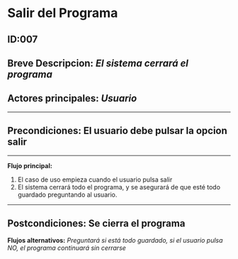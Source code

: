 # Salir del Programa

## **ID:007** 
## **Breve Descripcion:** _El sistema cerrará el programa_  
## **Actores principales**: _Usuario_
---------------------------------------------------------

## **Precondiciones:** El usuario debe pulsar la opcion salir

---------------------------------------------------------

**Flujo principal:** 
1. El caso de uso empieza cuando el usuario pulsa salir
2. El sistema cerrará todo el programa, y se asegurará de que esté todo guardado preguntando al usuario.

----------------------------------------------------------
**Postcondiciones:** Se cierra el programa
----------------------------------------------------------

**Flujos alternativos:** 
_Preguntará si está todo guardado, si el usuario pulsa NO, el programa continuará sin cerrarse_
